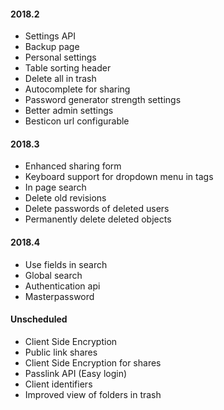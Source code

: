 #### 2018.2
 - Settings API
 - Backup page
 - Personal settings
 - Table sorting header
 - Delete all in trash
 - Autocomplete for sharing
 - Password generator strength settings
 - Better admin settings
 - Besticon url configurable
 
#### 2018.3
 - Enhanced sharing form
 - Keyboard support for dropdown menu in tags
 - In page search
 - Delete old revisions
 - Delete passwords of deleted users
 - Permanently delete deleted objects

#### 2018.4
 - Use fields in search
 - Global search
 - Authentication api
 - Masterpassword

#### Unscheduled
 - Client Side Encryption
 - Public link shares
 - Client Side Encryption for shares
 - Passlink API (Easy login)
 - Client identifiers
 - Improved view of folders in trash